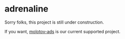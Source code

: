 # adrenaline

Sorry folks, this project is still under construction. 

If you want, [molotov-ads](https://github.com/minha-vida/molotov-ads) is our current supported project.
